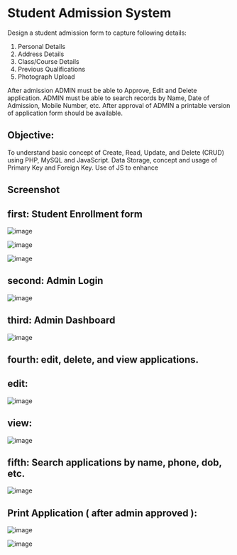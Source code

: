 # Student Admission System 

Design a student admission form to capture following details:
1. Personal Details
2. Address Details
3. Class/Course Details
4. Previous Qualifications
5. Photograph Upload
   
After admission ADMIN must be able to Approve, Edit and Delete application. 
ADMIN must be able to search records by Name, Date of Admission, Mobile Number, etc. 
After approval of ADMIN a printable version of application form should be available. 

## Objective:
To understand basic concept of Create, Read, Update, and Delete (CRUD) using PHP, MySQL and JavaScript. 
Data Storage, concept and usage of Primary Key and Foreign Key. Use of JS to enhance 

## Screenshot 

## first: Student Enrollment form 

![image](https://github.com/harshitjoshi22/student_admission/assets/170124286/8c12e5c3-1b61-45f8-95bb-c3c9d96b2b2f)

![image](https://github.com/harshitjoshi22/student_admission/assets/170124286/001ae4a9-d0c9-4500-bd2c-b0221a87230b)

![image](https://github.com/harshitjoshi22/student_admission/assets/170124286/8eed418d-4eff-479c-a236-fd52554eaf6c)

## second: Admin Login 

![image](https://github.com/harshitjoshi22/student_admission/assets/170124286/789f439d-af81-49b8-b9fa-1a8a6070af7e)

## third: Admin Dashboard 

![image](https://github.com/harshitjoshi22/student_admission/assets/170124286/195b1d04-30ec-4583-af93-f3eff7dbaa21)

## fourth: edit, delete, and view applications.

## edit:

![image](https://github.com/harshitjoshi22/student_admission/assets/170124286/f8b45db1-abc5-4323-aba9-3f840d45574d)

## view:

![image](https://github.com/harshitjoshi22/student_admission/assets/170124286/e4893275-bffd-40b2-8ff0-1897710e56e6)


## fifth: Search applications by name, phone, dob, etc.

![image](https://github.com/harshitjoshi22/student_admission/assets/170124286/c622c55a-4943-4e01-a8ac-de9397c20111)

## Print Application ( after admin approved ): 

![image](https://github.com/harshitjoshi22/student_admission/assets/170124286/3930a4f2-320d-4f7a-b51d-816472d1d679)

![image](https://github.com/harshitjoshi22/student_admission/assets/170124286/f811727d-dd87-4be9-bb81-17a971c69835)






